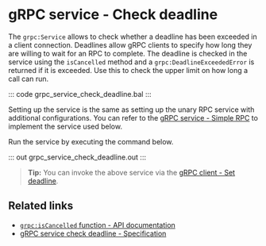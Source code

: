 # gRPC service - Check deadline

The `grpc:Service` allows to check whether a deadline has been exceeded in a client connection. Deadlines allow gRPC clients to specify how long they are willing to wait for an RPC to complete. The deadline is checked in the service using the `isCancelled` method  and a `grpc:DeadlineExceededError` is returned if it is exceeded. Use this to check the upper limit on how long a call can run.

::: code grpc_service_check_deadline.bal :::

Setting up the service is the same as setting up the unary RPC service with additional configurations. You can refer to the [gRPC service - Simple RPC](/learn/by-example/grpc-service-simple/) to implement the service used below.

Run the service by executing the command below.

::: out grpc_service_check_deadline.out :::

>**Tip:** You can invoke the above service via the [gRPC client - Set deadline](/learn/by-example/grpc-client-set-deadline/).

## Related links
- [`grpc:isCancelled` function - API documentation](https://lib.ballerina.io/ballerina/grpc/latest/functions#isCancelled)
- [gRPC service check deadline - Specification](/spec/grpc/#61-grpc-deadline)
